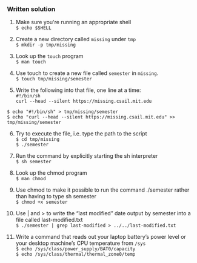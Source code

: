 ### Written solution

1. Make sure you're running an appropriate shell  
`$ echo $SHELL`

2. Create a new directory called `missing` under `tmp`  
`$ mkdir -p tmp/missing`

3. Look up the `touch` program  
`$ man touch`

4. Use touch to create a new file called `semester` in `missing`.  
`$ touch tmp/missing/semester`

5. Write the following into that file, one line at a time:  
`#!/bin/sh`  
`curl --head --silent https://missing.csail.mit.edu`  
  
`$ echo "#!/bin/sh" > tmp/missing/semester`  
`$ echo "curl --head --silent https://missing.csail.mit.edu" >> tmp/missing/semester`

6. Try to execute the file, i.e. type the path to the script  
`$ cd tmp/missing`  
`$ ./semester`

7. Run the command by explicitly starting the sh interpreter  
`$ sh semester`

8. Look up the chmod program  
`$ man chmod`

9. Use chmod to make it possible to run the command ./semester rather than having to type sh semester  
`$ chmod +x semester`

10. Use | and > to write the “last modified” date output by semester into a file called last-modified.txt  
`$ ./semester | grep last-modified > ../../last-modified.txt`

11. Write a command that reads out your laptop battery’s power level or your desktop machine’s CPU temperature from `/sys`  
`$ echo /sys/class/power_supply/BAT0/capacity`  
`$ echo /sys/class/thermal/thermal_zone0/temp`

